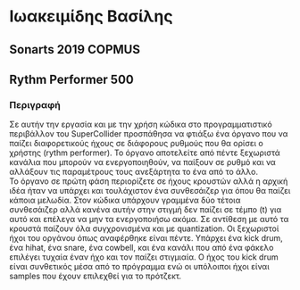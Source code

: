 # Ιωακειμίδης Βασίλης 
## Sonarts 2019 COPMUS
## Rythm Performer 500


### Περιγραφή 
Σε αυτήν την εργασία και με την χρήση κώδικα στο προγραμματιστικό περιβάλλον του SuperCollider προσπάθησα να φτιάξω ένα όργανο που να παίζει διαφορετικούς ήχους σε διάφορους ρυθμούς που θα ορίσει ο χρήστης (rythm performer). Το όργανο αποτελείτε από πέντε ξεχωριστά κανάλια που μπορούν να ενεργοποιηθούν, να παίξουν σε ρυθμό και να αλλάξουν τις παραμέτρους τους ανεξάρτητα το ένα από το άλλο.  
Το όργανο σε πρώτη φάση περιορίζετε σε ήχους κρουστών αλλά η αρχική ιδέα ήταν να υπάρχει και τουλάχιστον ένα συνθεσάιζερ για όπου θα παίζει κάποια μελωδία. Στον κώδικα υπάρχουν γραμμένα δύο τέτοια συνθεσάιζερ αλλά κανένα αυτήν στην στιγμή δεν παίζει σε τέμπο (t) για αυτό και επέλεγα να μην τα ενεργοποιήσω ακόμα. Σε αντίθεση με αυτό τα κρουστά παίζουν όλα συγχρονισμένα και με quantization. 
Οι ξεχωριστοί ήχοι του οργάνου όπως αναφέρθηκε είναι πέντε. Υπάρχει ένα kick drum, ένα hihat, ένα snare, ένα cowbell, και ένα κανάλι που από ένα φάκελο επιλέγει τυχαία έναν ήχο και τον παίζει στιγμιαία. Ο ήχος του kick drum είναι συνθετικός μέσα από το πρόγραμμα ενώ οι υπόλοιποι ήχοι είναι samples που έχουν επιλεχθεί για το πρότζεκτ.
